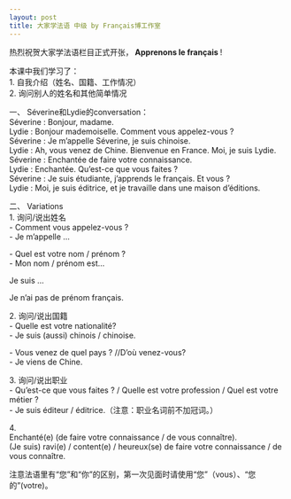 ```yaml
---
layout: post
title: 大家学法语 中级 by Français博工作室
---
```


<p>热烈祝贺大家学法语栏目正式开张，<strong> Apprenons le français </strong> !</p>
<p>本课中我们学习了：<br />1.	自我介绍（姓名、国籍、工作情况）<br />2.	询问别人的姓名和其他简单情况</p>
<p>一、	Séverine和Lydie的conversation：<br />Séverine : Bonjour, madame.<br />Lydie : Bonjour mademoiselle. Comment vous appelez-vous ?<br />Séverine : Je m’appelle Séverine, je suis chinoise.<br />Lydie : Ah, vous venez de Chine. Bienvenue en France. Moi, je suis Lydie.<br />Séverine : Enchantée de faire votre connaissance.<br />Lydie : Enchantée. Qu’est-ce que vous faites ?<br />Séverine : Je suis étudiante, j’apprends le français. Et vous ?<br />Lydie : Moi, je suis éditrice, et je travaille dans une maison d’éditions.  </p>
<p>二、	Variations<br />1. 询问/说出姓名<br />- Comment vous appelez-vous ?<br />- Je m’appelle …</p>
<p>- Quel est votre nom / prénom ?<br />- Mon nom / prénom est…</p>
<p>Je suis …</p>
<p>Je n’ai pas de prénom français.</p>
<p>2. 询问/说出国籍<br />- Quelle est votre nationalité?<br />- Je suis (aussi) chinois / chinoise.</p>
<p>- Vous venez de quel pays ? //D’où venez-vous?<br />- Je viens de Chine.</p>
<p>3. 询问/说出职业<br />- Qu’est-ce que vous faites ? / Quelle est votre profession / Quel est votre métier ?<br />- Je suis éditeur / éditrice.（注意：职业名词前不加冠词。）</p>
<p>4.<br />Enchanté(e) (de faire votre connaissance / de vous connaître).<br />(Je suis) ravi(e) / content(e) / heureux(se) de faire votre connaissance / de vous connaître.</p>
<p>注意法语里有“您”和“你”的区别，第一次见面时请使用“您”（vous）、“您的”(votre)。</p>
